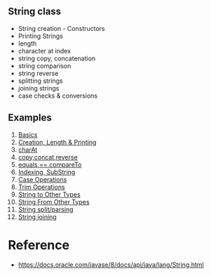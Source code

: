 ## String class
* String creation - Constructors
* Printing Strings
* length
* character at index
* string copy, concatenation
* string comparison
* string reverse
* splitting strings
* joining strings
* case checks & conversions

## Examples
1. [Basics](StringBasicsDemo.java)
2. [Creation, Length & Printing](CreationLengthPrintingDemo.java)
3. [charAt](charAtDemo.java)
4. [copy,concat,reverse](copyConcatReverseDemo.java)
5. [equals,==,compareTo](equalsCompareDemo.java)
6. [Indexing, SubString](IndexDemo.java)
7. [Case Operations](CaseOperations.java)
8. [Trim Operations](TrimOperations.java)
9. [String to Other Types](StringToOtherTypesDemo.java)
10. [String From Other Types](StringFromOtherTypesDemo.java)
11. [String split/parsing](StringSplitDemo.java)
12. [String joining](StringJoinDemo.java)

# Reference
* https://docs.oracle.com/javase/8/docs/api/java/lang/String.html

